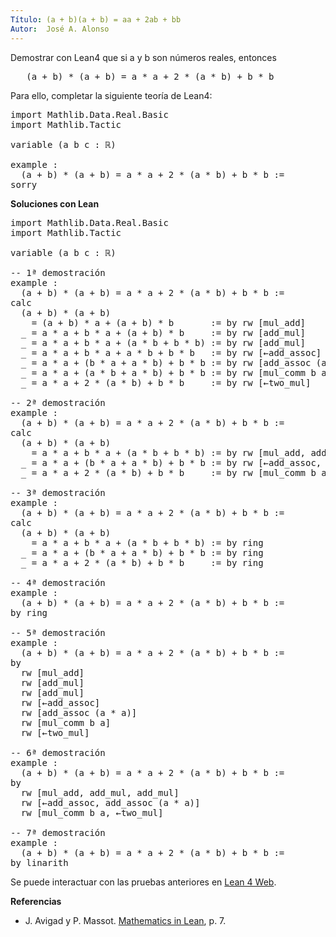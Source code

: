 ```yaml
---
Título: (a + b)(a + b) = aa + 2ab + bb
Autor:  José A. Alonso
---
```


Demostrar con Lean4 que si a y b son números reales, entonces
<pre lang="text">
   (a + b) * (a + b) = a * a + 2 * (a * b) + b * b
</pre>

Para ello, completar la siguiente teoría de Lean4:

<pre lang="lean">
import Mathlib.Data.Real.Basic
import Mathlib.Tactic

variable (a b c : ℝ)

example :
  (a + b) * (a + b) = a * a + 2 * (a * b) + b * b :=
sorry
</pre>
<!--more-->

<b>Soluciones con Lean</b>

<pre lang="lean">
import Mathlib.Data.Real.Basic
import Mathlib.Tactic

variable (a b c : ℝ)

-- 1ª demostración
example :
  (a + b) * (a + b) = a * a + 2 * (a * b) + b * b :=
calc
  (a + b) * (a + b)
    = (a + b) * a + (a + b) * b       := by rw [mul_add]
  _ = a * a + b * a + (a + b) * b     := by rw [add_mul]
  _ = a * a + b * a + (a * b + b * b) := by rw [add_mul]
  _ = a * a + b * a + a * b + b * b   := by rw [←add_assoc]
  _ = a * a + (b * a + a * b) + b * b := by rw [add_assoc (a * a)]
  _ = a * a + (a * b + a * b) + b * b := by rw [mul_comm b a]
  _ = a * a + 2 * (a * b) + b * b     := by rw [←two_mul]

-- 2ª demostración
example :
  (a + b) * (a + b) = a * a + 2 * (a * b) + b * b :=
calc
  (a + b) * (a + b)
    = a * a + b * a + (a * b + b * b) := by rw [mul_add, add_mul, add_mul]
  _ = a * a + (b * a + a * b) + b * b := by rw [←add_assoc, add_assoc (a * a)]
  _ = a * a + 2 * (a * b) + b * b     := by rw [mul_comm b a, ←two_mul]

-- 3ª demostración
example :
  (a + b) * (a + b) = a * a + 2 * (a * b) + b * b :=
calc
  (a + b) * (a + b)
    = a * a + b * a + (a * b + b * b) := by ring
  _ = a * a + (b * a + a * b) + b * b := by ring
  _ = a * a + 2 * (a * b) + b * b     := by ring

-- 4ª demostración
example :
  (a + b) * (a + b) = a * a + 2 * (a * b) + b * b :=
by ring

-- 5ª demostración
example :
  (a + b) * (a + b) = a * a + 2 * (a * b) + b * b :=
by
  rw [mul_add]
  rw [add_mul]
  rw [add_mul]
  rw [←add_assoc]
  rw [add_assoc (a * a)]
  rw [mul_comm b a]
  rw [←two_mul]

-- 6ª demostración
example :
  (a + b) * (a + b) = a * a + 2 * (a * b) + b * b :=
by
  rw [mul_add, add_mul, add_mul]
  rw [←add_assoc, add_assoc (a * a)]
  rw [mul_comm b a, ←two_mul]

-- 7ª demostración
example :
  (a + b) * (a + b) = a * a + 2 * (a * b) + b * b :=
by linarith
</pre>

Se puede interactuar con las pruebas anteriores en <a href="https://lean.math.hhu.de/#url=https%3A%2F%2Fraw.githubusercontent.com%2Fjaalonso%2FCalculemus2%2Fmain%2Fsrc%2F(a+b)(a+b)_eq_aa+2ab+bb.lean" rel="noopener noreferrer" target="_blank">Lean 4 Web</a>.

<b>Referencias</b>

+ J. Avigad y P. Massot. <a href="https://bit.ly/3U4UjBk">Mathematics in Lean</a>, p. 7.
